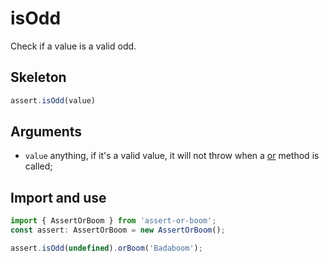 # isOdd

Check if a value is a valid odd.

## Skeleton

```ts
assert.isOdd(value)
```

## Arguments

- `value` anything, if it's a valid value, it will not throw when a [or](../or.md) method is called;

## Import and use

```ts
import { AssertOrBoom } from 'assert-or-boom';
const assert: AssertOrBoom = new AssertOrBoom();

assert.isOdd(undefined).orBoom('Badaboom');
```
